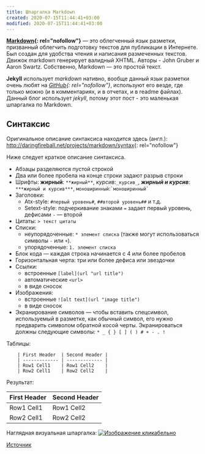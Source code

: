 ```yaml
---
title: Шпаргалка Markdown
created: 2020-07-15T11:44:41+03:00
modified: 2020-07-15T11:44:41+03:00
---
```


**[Markdown][1]{: rel="nofollow"}** — это облегченный язык разметки, призванный облегчить подготовку текстов для публикации в Интернете. Был создан для удобства чтения и написания размеченных текстов. Движок markdown генерирует валидный XHTML. Авторы - John Gruber и Aaron Swartz. 
Собственно, Markdown — это простой текст. 

**Jekyll** использует *markdown* нативно, вообще данный язык разметки очень любят на *[GitHub][2]{: rel="nofollow"}*, используют его везде, где только
можно (и в комментариях, и в отчетах, и в readme файлах). Данный блог использует *jekyll*, потому этот пост - это маленькая шпаргалка по Markdown.
 
## Синтаксис
Оригинальное описание синтаксиса находится здесь (англ.): <http://daringfireball.net/projects/markdown/syntax>{: rel="nofollow"}
 
Ниже следует краткое описание синтаксиса.
 
* Абзацы разделяются пустой строкой
* Два или более пробела на конце строки задают разрыв строки
* Шрифты: **жирный**: `**жирный**`, _курсив_:`_курсив_`, ***жирный и курсив***: `***жирный и курсив***`, `моноширинный`:`` `моноширинный` ``
* Заголовки:
  + Atx-style: `#первый уровень#`, `##второй уровень##` и т.д.
  + Setext-style: подчеркивание знаками `=` задает первый уровень, дефисами `-` — второй
* Цитаты: `> текст цитаты`
* Списки:
  + неупорядоченные: `* элемент списка` (также могут использоваться символы `-` или `+`).
  + упорядоченные: `1. элемент списка`
* Блок кода — каждая строка начинается с 4 или более пробелов
* Горизонтальная черта: три или более дефиса или звездочки
* Ссылки:
  + встроенные `[label](url "url title")`
  + автоматические `<url>`
  + в виде сносок
* Изображения:
  + встроенные `![alt text](url "image title")`
  + в виде сносок
* Экранирование символов — чтобы вставить спецсимвол, используемый в разметке, как обычный символ, его нужно предварить
символом обратной косой черты. Экранироваться должны следующие символы: `* _ { } [ ] ( ) # + - . !` 

Таблицы:  

        | First Header  | Second Header |
        | ------------- | ------------- |
        | Row1 Cell1    | Row1 Cell2    |
        | Row2 Cell1    | Row2 Cell2    |  

Результат:

| First Header  | Second Header |
| ------------- | ------------- |
| Row1 Cell1    | Row1 Cell2    |
| Row2 Cell1    | Row2 Cell2    |

Наглядная визуальная шпаргалка:
[![](/assets/2015-01-18-markdown-short-reference/Markdown_cheatsheet.png "Изображение кликабельно")](/assets/2015-01-18-markdown-short-reference/Markdown_cheatsheet.png)

[1]: http://ru.wikipedia.org/wiki/Markdown "Markdown"
[2]: https://www.github.com/ "GitHub"


[Источник](http://alexprivalov.org/markdown-short-reference)
